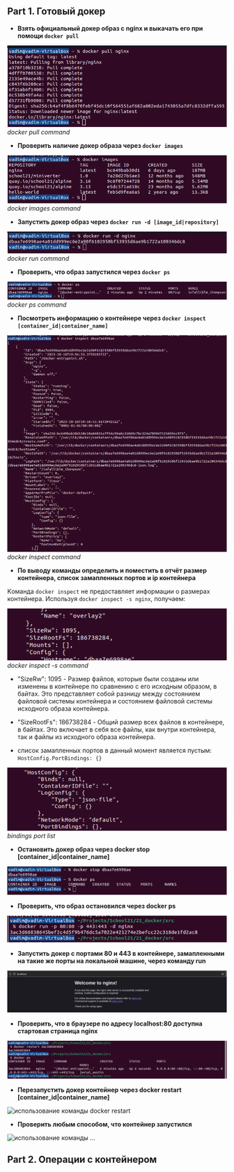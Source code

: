 ## Part 1. Готовый докер

* **Взять официальный докер образ с nginx и выкачать его при помощи `docker pull`**

![использование команды docker pull](../images/part_1.1.png)
          _docker pull command_

* **Проверить наличие докер образа через `docker images`**

![использование команды docker images](../images/part_1.2.png)
          _docker images command_

* **Запустить докер образ через `docker run -d [image_id|repository]`**

![использование команды docker run](../images/part_1.3.png)
          _docker run command_

* **Проверить, что образ запустился через `docker ps`**

![использование команды docker ps](../images/part_1.4.png)
          _docker ps command_

* **Посмотреть информацию о контейнере через `docker inspect [container_id|container_name]`**

![использование команды docker inspect](../images/part_1.5.png)
          _docker inspect command_

* **По выводу команды определить и поместить в отчёт размер контейнера, список замапленных портов и ip контейнера**

Kоманда `docker inspect` не предоставляет информации о размерах контейнера.
Используя `docker inspect -s nginx`, получаем:

![использование команды docker inspect -s](../images/part_1.5.1.png)
_docker inspect -s command_

  - "SizeRw": 1095 - Размер файлов, которые были созданы или изменены в контейнере
  по сравнению с его исходным образом, в байтах. Это представляет собой разницу
  между состоянием файловой системы контейнера и состоянием файловой системы
  исходного образа контейнера.
  - "SizeRootFs": 186738284 - Общий размер всех файлов в контейнере, в байтах.
  Это включает в себя все файлы, как внутри контейнера, так и файлы из исходного
  образа контейнера.


  - список замапленных портов в данный момент является пустым: `HostConfig.PortBindings: {}`

![использование команды docker inspect](../images/part_1.5.2.png)
_bindings port list_


* **Остановить докер образ через docker stop [container_id|container_name]**

![использование команды docker stop](../images/part_1.6.png)

* **Проверить, что образ остановился через docker ps**

![использование команды docker ps](../images/part_1.7.png)

* **Запустить докер с портами 80 и 443 в контейнере, замапленными на такие же порты на локальной машине, через команду run**

![использование команды docker run](../images/part_1.8.png)

* **Проверить, что в браузере по адресу localhost:80 доступна стартовая страница nginx**

![проверка localhost:80 в браузере](../images/part_1.9.png)

* **Перезапустить докер контейнер через docker restart [container_id|container_name]**

![использование команды docker restart](../images/part_1.10.png)

* **Проверить любым способом, что контейнер запустился**

![использование команды ...](../images/part_1.11.png)

## Part 2. Операции с контейнером
